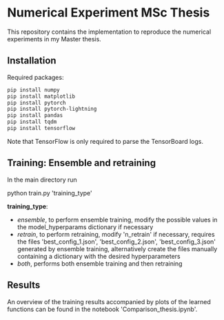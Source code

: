 # Numerical Experiment MSc Thesis

This repository contains the implementation to reproduce the numerical experiments in my Master thesis.

## Installation
Required packages:
```bash
pip install numpy
pip install matplotlib
pip install pytorch
pip install pytorch-lightning
pip install pandas
pip install tqdm
pip install tensorflow
```
Note that TensorFlow is only required to parse the TensorBoard logs.

## Training: Ensemble and retraining

In the main directory run

  python train.py 'training_type'
  
**training_type**:
- *ensemble*, to perform ensemble training, modify the possible values in the model_hyperparams dictionary if necessary
- *retrain*, to perform retraining, modify 'n_retrain' if necessary, requires the files 'best_config_1.json', 'best_config_2.json', 'best_config_3.json' generated by ensemble training, alternatively create the files manually containing a dictionary with the desired hyperparameters 
- *both*, performs both ensemble training and then retraining

## Results
An overview of the training results accompanied by plots of the learned functions can be found in the notebook 'Comparison_thesis.ipynb'.

